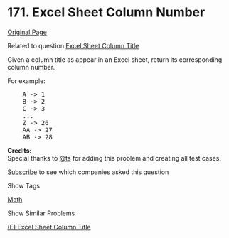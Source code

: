 # 171. Excel Sheet Column Number

[Original Page](https://leetcode.com/problems/excel-sheet-column-number/)

Related to question [Excel Sheet Column Title](https://leetcode.com/problems/excel-sheet-column-title/)

Given a column title as appear in an Excel sheet, return its corresponding column number.

For example:

<pre>    A -> 1
    B -> 2
    C -> 3
    ...
    Z -> 26
    AA -> 27
    AB -> 28 </pre>

**Credits:**  
Special thanks to [@ts](https://leetcode.com/discuss/user/ts) for adding this problem and creating all test cases.

<div>

[Subscribe](/subscribe/) to see which companies asked this question

</div>

<div>

<div id="tags" class="btn btn-xs btn-warning">Show Tags</div>

<span class="hidebutton">[Math](/tag/math/)</span></div>

<div>

<div id="similar" class="btn btn-xs btn-warning">Show Similar Problems</div>

<span class="hidebutton">[(E) Excel Sheet Column Title](/problems/excel-sheet-column-title/)</span></div>